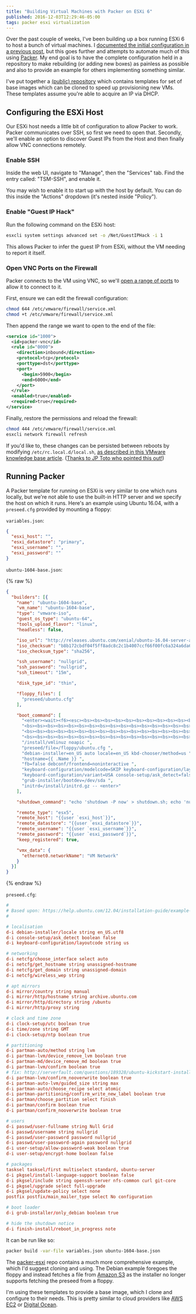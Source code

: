```yaml
---
title: "Building Virtual Machines with Packer on ESXi 6"
published: 2016-12-03T12:29:46-05:00
tags: packer esxi virtualization
---
```


Over the past couple of weeks, I've been building up a box running ESXi 6 to
host a bunch of virtual machines. I [documented the initial configuration in a
previous post][hetzner_post], but this goes further and attempts to automate
much of this using [Packer][]. My end goal is to have the complete
configuration held in a repository to make rebuilding (or adding new boxes) as
painless as possible and also to provide an example for others implementing
something similar.

I've put together a [(public) repository][repo] which contains templates for
set of base images which can be cloned to speed up provisioning new VMs. These 
templates assume you're able to acquire an IP via DHCP.

## Configuring the ESXi Host

Our ESXi host needs a little bit of configuration to allow Packer to work.
Packer communicates over SSH, so first we need to open that. Secondly, we'll
enable an option to discover Guest IPs from the Host and then finally allow VNC
connections remotely.

### Enable SSH

Inside the web UI, navigate to "Manage", then the "Services" tab. Find the
entry called: "TSM-SSH", and enable it.

You may wish to enable it to start up with the host by default. You can do this
inside the "Actions" dropdown (it's nested inside "Policy").

### Enable "Guest IP Hack"

Run the following command on the ESXi host:

```sh
esxcli system settings advanced set -o /Net/GuestIPHack -i 1
```

This allows Packer to infer the guest IP from ESXi, without the VM needing to
report it itself.

### Open VNC Ports on the Firewall

Packer connects to the VM using VNC, so we'll [open a range of
ports][vmware_firewall] to allow it to connect to it.

First, ensure we can edit the firewall configuration:

```sh
chmod 644 /etc/vmware/firewall/service.xml
chmod +t /etc/vmware/firewall/service.xml
```

Then append the range we want to open to the end of the file:

```xml
<service id="1000">
  <id>packer-vnc</id>
  <rule id="0000">
    <direction>inbound</direction>
    <protocol>tcp</protocol>
    <porttype>dst</porttype>
    <port>
      <begin>5900</begin>
      <end>6000</end>
    </port>
  </rule>
  <enabled>true</enabled>
  <required>true</required>
</service>
```

Finally, restore the permissions and reload the firewall:

```sh
chmod 444 /etc/vmware/firewall/service.xml
esxcli network firewall refresh
```

If you'd like to, these changes can be persisted between reboots by modifying
`/etc/rc.local.d/local.sh`, [as described in this VMware knowledge base
article][knowledge_base_article]. ([Thanks to JP Toto who pointed this
out!][persistent_tweet])

## Running Packer

A Packer template for running on ESXi is very similar to one which runs
locally, but we're not able to use the built-in HTTP server and we specify the
host on which it runs. Here's an example using Ubuntu 16.04, with a
`preseed.cfg` provided by mounting a floppy:

`variables.json`:

```json
{
  "esxi_host": "",
  "esxi_datastore": "primary",
  "esxi_username": "",
  "esxi_password": ""
}
```

`ubuntu-1604-base.json`:

{% raw %}
```json
{
  "builders": [{
    "name": "ubuntu-1604-base",
    "vm_name": "ubuntu-1604-base",
    "type": "vmware-iso",
    "guest_os_type": "ubuntu-64",
    "tools_upload_flavor": "linux",
    "headless": false,

    "iso_url": "http://releases.ubuntu.com/xenial/ubuntu-16.04-server-amd64.iso",
    "iso_checksum": "b8b172cbdf04f5ff8adc8c2c1b4007ccf66f00fc6a324a6da6eba67de71746f6",
    "iso_checksum_type": "sha256",

    "ssh_username": "nullgrid",
    "ssh_password": "nullgrid",
    "ssh_timeout": "15m",

    "disk_type_id": "thin",

    "floppy_files": [
      "preseed/ubuntu.cfg"
    ],

    "boot_command": [
      "<enter><wait><f6><esc><bs><bs><bs><bs><bs><bs><bs><bs><bs><bs><bs><bs><bs><bs><bs><bs><bs>",
      "<bs><bs><bs><bs><bs><bs><bs><bs><bs><bs><bs><bs><bs><bs><bs><bs><bs><bs><bs><bs><bs><bs>",
      "<bs><bs><bs><bs><bs><bs><bs><bs><bs><bs><bs><bs><bs><bs><bs><bs><bs><bs><bs><bs><bs><bs>",
      "<bs><bs><bs><bs><bs><bs><bs><bs><bs><bs><bs><bs><bs><bs><bs><bs><bs><bs><bs><bs><bs><bs>",
      "/install/vmlinuz noapic ",
      "preseed/file=/floppy/ubuntu.cfg ",
      "debian-installer=en_US auto locale=en_US kbd-chooser/method=us ",
      "hostname={{ .Name }} ",
      "fb=false debconf/frontend=noninteractive ",
      "keyboard-configuration/modelcode=SKIP keyboard-configuration/layout=USA ",
      "keyboard-configuration/variant=USA console-setup/ask_detect=false ",
      "grub-installer/bootdev=/dev/sda ",
      "initrd=/install/initrd.gz -- <enter>"
    ],

    "shutdown_command": "echo 'shutdown -P now' > shutdown.sh; echo 'nullgrid'|sudo -S sh 'shutdown.sh'",

    "remote_type": "esx5",
    "remote_host": "{{user `esxi_host`}}",
    "remote_datastore": "{{user `esxi_datastore`}}",
    "remote_username": "{{user `esxi_username`}}",
    "remote_password": "{{user `esxi_password`}}",
    "keep_registered": true,

    "vmx_data": {
      "ethernet0.networkName": "VM Network"
    }
  }]
}
```
{% endraw %}

`preseed.cfg`:

```conf
#
# Based upon: https://help.ubuntu.com/12.04/installation-guide/example-preseed.txt
#

# localisation
d-i debian-installer/locale string en_US.utf8
d-i console-setup/ask_detect boolean false
d-i keyboard-configuration/layoutcode string us

# networking
d-i netcfg/choose_interface select auto
d-i netcfg/get_hostname string unassigned-hostname
d-i netcfg/get_domain string unassigned-domain
d-i netcfg/wireless_wep string

# apt mirrors
d-i mirror/country string manual
d-i mirror/http/hostname string archive.ubuntu.com
d-i mirror/http/directory string /ubuntu
d-i mirror/http/proxy string

# clock and time zone
d-i clock-setup/utc boolean true
d-i time/zone string GMT
d-i clock-setup/ntp boolean true

# partitioning
d-i partman-auto/method string lvm
d-i partman-lvm/device_remove_lvm boolean true
d-i partman-md/device_remove_md boolean true
d-i partman-lvm/confirm boolean true
# fix: http://serverfault.com/questions/189328/ubuntu-kickstart-installation-using-lvm-waits-for-input
d-i partman-lvm/confirm_nooverwrite boolean true
d-i partman-auto-lvm/guided_size string max
d-i partman-auto/choose_recipe select atomic
d-i partman-partitioning/confirm_write_new_label boolean true
d-i partman/choose_partition select finish
d-i partman/confirm boolean true
d-i partman/confirm_nooverwrite boolean true

# users
d-i passwd/user-fullname string Null Grid
d-i passwd/username string nullgrid
d-i passwd/user-password password nullgrid
d-i passwd/user-password-again password nullgrid
d-i user-setup/allow-password-weak boolean true
d-i user-setup/encrypt-home boolean false

# packages
tasksel tasksel/first multiselect standard, ubuntu-server
d-i pkgsel/install-language-support boolean false
d-i pkgsel/include string openssh-server nfs-common curl git-core
d-i pkgsel/upgrade select full-upgrade
d-i pkgsel/update-policy select none
postfix postfix/main_mailer_type select No configuration

# boot loader
d-i grub-installer/only_debian boolean true

# hide the shutdown notice
d-i finish-install/reboot_in_progress note
```

It can be run like so:

```sh
packer build -var-file variables.json ubuntu-1604-base.json
```

The [packer-esxi][repo] repo contains a much more comprehensive example, which
I'd suggest cloning and using. The Debian example foregoes the floppy and
instead fetches a file from [Amazon S3][] as the installer no longer supports
fetching the preseed from a floppy.

I'm using these templates to provide a base image, which I clone and configure
to their needs. This is pretty similar to cloud providers like [AWS EC2][] or
[Digital Ocean][].

[hetzner_post]: https://nickcharlton.net/posts/configuring-esxi-6-on-hetzner.html
[Packer]: https://packer.io
[repo]: https://github.com/nickcharlton/packer-esxi
[vmware_firewall]: https://kb.vmware.com/selfservice/microsites/search.do?language=en_US&cmd=displayKC&externalId=2008226
[Amazon S3]: http://aws.amazon.com/s3
[AWS EC2]: https://aws.amazon.com/ec2/
[Digital Ocean]: https://m.do.co/c/6ff4dddb5e9d
[knowledge_base_article]: https://kb.vmware.com/s/article/2043564
[persistent_tweet]: https://twitter.com/jptoto/status/1262485637132943365?s=12
